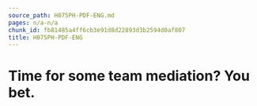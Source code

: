 ```yaml
---
source_path: H075PH-PDF-ENG.md
pages: n/a-n/a
chunk_id: fb81485a4ff6cb3e91d8d22893d3b2594d0af807
title: H075PH-PDF-ENG
---
```

# Time for some team mediation? You bet.
